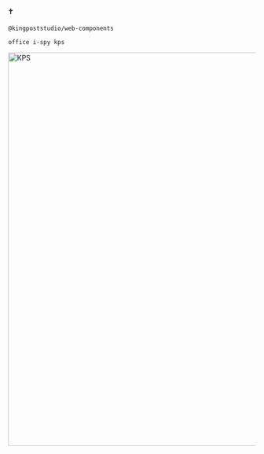 ## `✝`

`@kingpoststudio/web-components`

`office i-spy kps`

<a href="https://tlhfckoctbcr.com/" target="_blank">
  <img src="https://kingpoststudio.com/images/angel.png" alt="KPS" width="800" />
</a>
